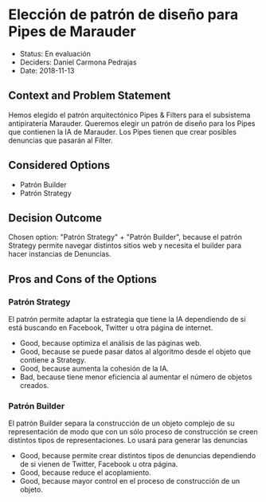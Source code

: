 # Elección de patrón de diseño para Pipes de Marauder

* Status: En evaluación
* Deciders: Daniel Carmona Pedrajas
* Date: 2018-11-13 


## Context and Problem Statement

Hemos elegido el patrón arquitectónico Pipes & Filters para el subsistema antipiratería Marauder.
Queremos elegir un patrón de diseño para los Pipes que contienen la IA de Marauder. Los Pipes tienen que crear posibles denuncias que pasarán al Filter.


## Considered Options

* Patrón Builder
* Patrón Strategy


## Decision Outcome

Chosen option: "Patrón Strategy" + "Patrón Builder", because el patrón Strategy permite navegar distintos sitios web y necesita el builder para hacer instancias de Denuncias.


## Pros and Cons of the Options

### Patrón Strategy

El patrón permite adaptar la estrategia que tiene la IA dependiendo de si está buscando en Facebook, Twitter u otra página de internet.

* Good, because optimiza el análisis de las páginas web.
* Good, because se puede pasar datos al algoritmo desde el objeto que contiene a Strategy.
* Good, because aumenta la cohesión de la IA.
* Bad, because tiene menor eficiencia al aumentar el número de objetos creados.

### Patrón Builder

El patrón Builder separa la construcción de un objeto complejo de su representación de modo que con un sólo proceso de construcción se creen distintos tipos de representaciones. Lo usará para generar las denuncias

* Good, because permite crear distintos tipos de denuncias dependiendo de si vienen de Twitter, Facebook u otra página.
* Good, because reduce el acoplamiento.
* Good, because mayor control en el proceso de construcción de un objeto.

